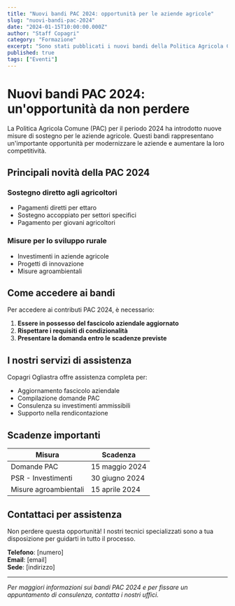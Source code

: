 ```yaml
---
title: "Nuovi bandi PAC 2024: opportunità per le aziende agricole"
slug: "nuovi-bandi-pac-2024"
date: "2024-01-15T10:00:00.000Z"
author: "Staff Copagri"
category: "Formazione"
excerpt: "Sono stati pubblicati i nuovi bandi della Politica Agricola Comune per il 2024. Scopri le opportunità per la tua azienda agricola e come accedere ai contributi."
published: true
tags: ["Eventi"]
---
```


# Nuovi bandi PAC 2024: un'opportunità da non perdere

La Politica Agricola Comune (PAC) per il periodo 2024 ha introdotto nuove misure di sostegno per le aziende agricole. Questi bandi rappresentano un'importante opportunità per modernizzare le aziende e aumentare la loro competitività.

## Principali novità della PAC 2024

### Sostegno diretto agli agricoltori

- Pagamenti diretti per ettaro
- Sostegno accoppiato per settori specifici
- Pagamento per giovani agricoltori

### Misure per lo sviluppo rurale

- Investimenti in aziende agricole
- Progetti di innovazione
- Misure agroambientali

## Come accedere ai bandi

Per accedere ai contributi PAC 2024, è necessario:

1. **Essere in possesso del fascicolo aziendale aggiornato**
2. **Rispettare i requisiti di condizionalità**
3. **Presentare la domanda entro le scadenze previste**

## I nostri servizi di assistenza

Copagri Ogliastra offre assistenza completa per:

- Aggiornamento fascicolo aziendale
- Compilazione domande PAC
- Consulenza su investimenti ammissibili
- Supporto nella rendicontazione

## Scadenze importanti

| Misura                | Scadenza       |
| --------------------- | -------------- |
| Domande PAC           | 15 maggio 2024 |
| PSR - Investimenti    | 30 giugno 2024 |
| Misure agroambientali | 15 aprile 2024 |

## Contattaci per assistenza

Non perdere questa opportunità! I nostri tecnici specializzati sono a tua disposizione per guidarti in tutto il processo.

**Telefono**: [numero]  
**Email**: [email]  
**Sede**: [indirizzo]

---

_Per maggiori informazioni sui bandi PAC 2024 e per fissare un appuntamento di consulenza, contatta i nostri uffici._
